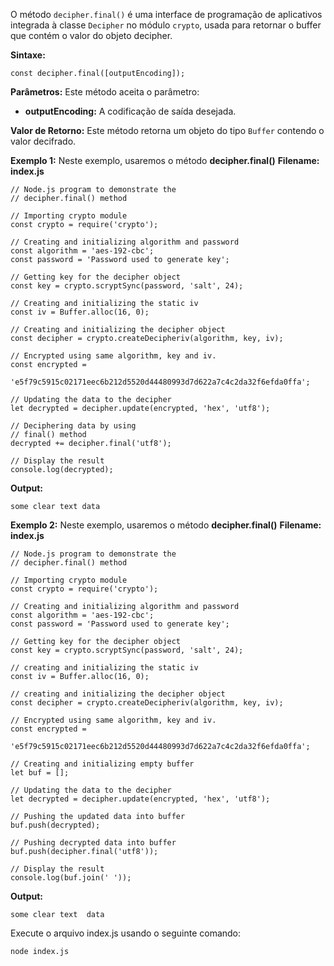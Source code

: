 O método `decipher.final()` é uma interface de programação de aplicativos integrada à classe `Decipher` no módulo `crypto`, usada para retornar o buffer que contém o valor do objeto decipher.

**Sintaxe:**

```
const decipher.final([outputEncoding]);
```

**Parâmetros:** Este método aceita o parâmetro:

- **outputEncoding:** A codificação de saída desejada.

**Valor de Retorno:** Este método retorna um objeto do tipo `Buffer` contendo o valor decifrado.

**Exemplo 1:** Neste exemplo, usaremos o método **decipher.final()**
**Filename: index.js**

```
// Node.js program to demonstrate the
// decipher.final() method

// Importing crypto module
const crypto = require('crypto');

// Creating and initializing algorithm and password
const algorithm = 'aes-192-cbc';
const password = 'Password used to generate key';

// Getting key for the decipher object
const key = crypto.scryptSync(password, 'salt', 24);

// Creating and initializing the static iv
const iv = Buffer.alloc(16, 0);

// Creating and initializing the decipher object
const decipher = crypto.createDecipheriv(algorithm, key, iv);

// Encrypted using same algorithm, key and iv.
const encrypted =
	'e5f79c5915c02171eec6b212d5520d44480993d7d622a7c4c2da32f6efda0ffa';

// Updating the data to the decipher
let decrypted = decipher.update(encrypted, 'hex', 'utf8');

// Deciphering data by using
// final() method
decrypted += decipher.final('utf8');

// Display the result
console.log(decrypted);
```

**Output:**

```
some clear text data
```

**Exemplo 2:** Neste exemplo, usaremos o método **decipher.final()**
**Filename: index.js**

```
// Node.js program to demonstrate the
// decipher.final() method

// Importing crypto module
const crypto = require('crypto');

// Creating and initializing algorithm and password
const algorithm = 'aes-192-cbc';
const password = 'Password used to generate key';

// Getting key for the decipher object
const key = crypto.scryptSync(password, 'salt', 24);

// creating and initializing the static iv
const iv = Buffer.alloc(16, 0);

// creating and initializing the decipher object
const decipher = crypto.createDecipheriv(algorithm, key, iv);

// Encrypted using same algorithm, key and iv.
const encrypted =
	'e5f79c5915c02171eec6b212d5520d44480993d7d622a7c4c2da32f6efda0ffa';

// Creating and initializing empty buffer
let buf = [];

// Updating the data to the decipher
let decrypted = decipher.update(encrypted, 'hex', 'utf8');

// Pushing the updated data into buffer
buf.push(decrypted);

// Pushing decrypted data into buffer
buf.push(decipher.final('utf8'));

// Display the result
console.log(buf.join(' '));
```

**Output:**

```
some clear text  data
```

Execute o arquivo index.js usando o seguinte comando:

```
node index.js
```


